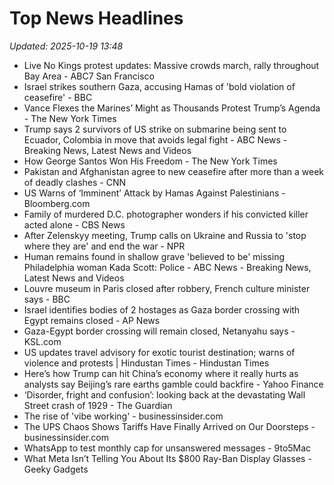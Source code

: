 # Top News Headlines

_Updated: 2025-10-19 13:48_

- Live No Kings protest updates: Massive crowds march, rally throughout Bay Area - ABC7 San Francisco
- Israel strikes southern Gaza, accusing Hamas of 'bold violation of ceasefire' - BBC
- Vance Flexes the Marines’ Might as Thousands Protest Trump’s Agenda - The New York Times
- Trump says 2 survivors of US strike on submarine being sent to Ecuador, Colombia in move that avoids legal fight - ABC News - Breaking News, Latest News and Videos
- How George Santos Won His Freedom - The New York Times
- Pakistan and Afghanistan agree to new ceasefire after more than a week of deadly clashes - CNN
- US Warns of ‘Imminent’ Attack by Hamas Against Palestinians - Bloomberg.com
- Family of murdered D.C. photographer wonders if his convicted killer acted alone - CBS News
- After Zelenskyy meeting, Trump calls on Ukraine and Russia to 'stop where they are' and end the war - NPR
- Human remains found in shallow grave 'believed to be' missing Philadelphia woman Kada Scott: Police - ABC News - Breaking News, Latest News and Videos
- Louvre museum in Paris closed after robbery, French culture minister says - BBC
- Israel identifies bodies of 2 hostages as Gaza border crossing with Egypt remains closed - AP News
- Gaza-Egypt border crossing will remain closed, Netanyahu says - KSL.com
- US updates travel advisory for exotic tourist destination; warns of violence and protests | Hindustan Times - Hindustan Times
- Here’s how Trump can hit China’s economy where it really hurts as analysts say Beijing’s rare earths gamble could backfire - Yahoo Finance
- ‘Disorder, fright and confusion’: looking back at the devastating Wall Street crash of 1929 - The Guardian
- The rise of 'vibe working' - businessinsider.com
- The UPS Chaos Shows Tariffs Have Finally Arrived on Our Doorsteps - businessinsider.com
- WhatsApp to test monthly cap for unsanswered messages - 9to5Mac
- What Meta Isn’t Telling You About Its $800 Ray-Ban Display Glasses - Geeky Gadgets